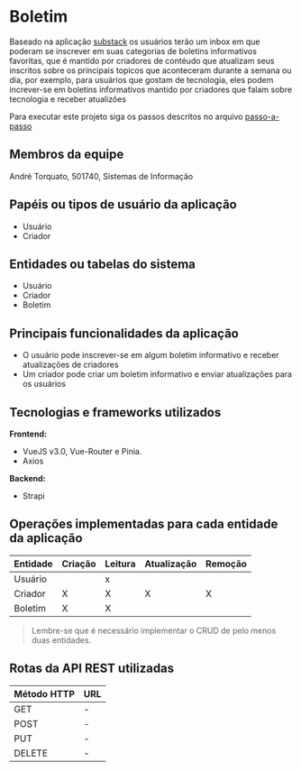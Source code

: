 # Boletim

Baseado na aplicação [substack](https://substack.com/) os usuários terão um inbox em que poderam se inscrever em suas categorias de boletins informativos favoritas, que é mantido por criadores de contéudo que atualizam seus inscritos sobre os principais topicos 
que aconteceram durante a semana ou dia, por exemplo, para usuários que gostam de tecnologia, eles podem increver-se em boletins informativos mantido por criadores que falam sobre tecnologia e receber atualizões

Para executar este projeto siga os passos descritos no arquivo [passo-a-passo](passo-a-passo.md)

## Membros da equipe

André Torquato, 501740, Sistemas de Informação

## Papéis ou tipos de usuário da aplicação

- Usuário
- Criador

## Entidades ou tabelas do sistema

- Usuário
- Criador
- Boletim

## Principais funcionalidades da aplicação

- O usuário pode inscrever-se em algum boletim informativo e receber atualizações de criadores
- Um criador pode criar um boletim informativo e enviar atualizações para os usuários

## Tecnologias e frameworks utilizados

**Frontend:**

- VueJS v3.0, Vue-Router e Pinia.
- Axios

**Backend:**

- Strapi


## Operações implementadas para cada entidade da aplicação


| Entidade| Criação | Leitura | Atualização | Remoção |
| --- | --- | --- | --- | --- |
| Usuário |  | x |  |  |
| Criador | X  | X |  X | X |
| Boletim | X |  X  |  |  |

> Lembre-se que é necessário implementar o CRUD de pelo menos duas entidades.

## Rotas da API REST utilizadas

| Método HTTP | URL |
| --- | --- |
| GET | - |
| POST | - |
| PUT | - |
| DELETE | - |
